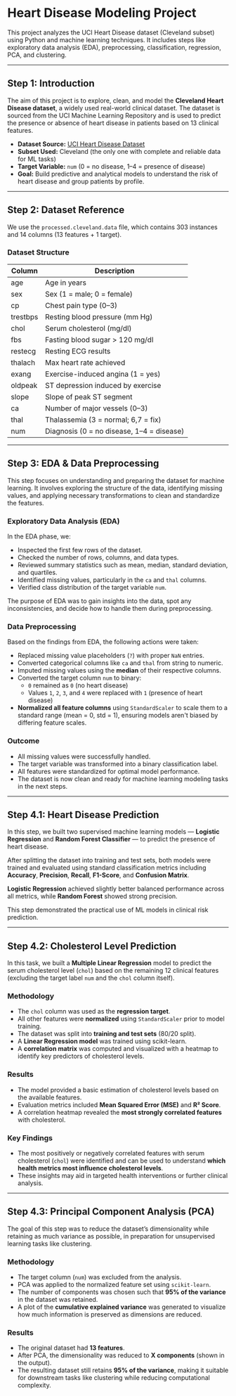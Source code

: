 # Heart Disease Modeling Project

This project analyzes the UCI Heart Disease dataset (Cleveland subset) using Python and machine learning techniques. It includes steps like exploratory data analysis (EDA), preprocessing, classification, regression, PCA, and clustering.

---

##  Step 1: Introduction

The aim of this project is to explore, clean, and model the **Cleveland Heart Disease dataset**, a widely used real-world clinical dataset. The dataset is sourced from the UCI Machine Learning Repository and is used to predict the presence or absence of heart disease in patients based on 13 clinical features.

- **Dataset Source:** [UCI Heart Disease Dataset](https://archive.ics.uci.edu/dataset/45/heart+disease)
- **Subset Used:** Cleveland (the only one with complete and reliable data for ML tasks)
- **Target Variable:** `num` (0 = no disease, 1–4 = presence of disease)
- **Goal:** Build predictive and analytical models to understand the risk of heart disease and group patients by profile.

---

##  Step 2: Dataset Reference

We use the `processed.cleveland.data` file, which contains 303 instances and 14 columns (13 features + 1 target).

### Dataset Structure

| Column      | Description                       |
|-------------|-----------------------------------|
| age         | Age in years                      |
| sex         | Sex (1 = male; 0 = female)        |
| cp          | Chest pain type (0–3)             |
| trestbps    | Resting blood pressure (mm Hg)    |
| chol        | Serum cholesterol (mg/dl)         |
| fbs         | Fasting blood sugar > 120 mg/dl   |
| restecg     | Resting ECG results               |
| thalach     | Max heart rate achieved           |
| exang       | Exercise-induced angina (1 = yes) |
| oldpeak     | ST depression induced by exercise |
| slope       | Slope of peak ST segment          |
| ca          | Number of major vessels (0–3)     |
| thal        | Thalassemia (3 = normal; 6,7 = fix)|
| num         | Diagnosis (0 = no disease, 1–4 = disease) |

---

##  Step 3: EDA & Data Preprocessing

This step focuses on understanding and preparing the dataset for machine learning. It involves exploring the structure of the data, identifying missing values, and applying necessary transformations to clean and standardize the features.

### Exploratory Data Analysis (EDA)

In the EDA phase, we:

- Inspected the first few rows of the dataset.
- Checked the number of rows, columns, and data types.
- Reviewed summary statistics such as mean, median, standard deviation, and quartiles.
- Identified missing values, particularly in the `ca` and `thal` columns.
- Verified class distribution of the target variable `num`.

The purpose of EDA was to gain insights into the data, spot any inconsistencies, and decide how to handle them during preprocessing.


### Data Preprocessing

Based on the findings from EDA, the following actions were taken:

- Replaced missing value placeholders (`?`) with proper `NaN` entries.
- Converted categorical columns like `ca` and `thal` from string to numeric.
- Imputed missing values using the **median** of their respective columns.
- Converted the target column `num` to binary:
  - `0` remained as `0` (no heart disease)
  - Values `1`, `2`, `3`, and `4` were replaced with `1` (presence of heart disease)
- **Normalized all feature columns** using `StandardScaler` to scale them to a standard range (mean = 0, std = 1), ensuring models aren't biased by differing feature scales.

###  Outcome

- All missing values were successfully handled.
- The target variable was transformed into a binary classification label.
- All features were standardized for optimal model performance.
- The dataset is now clean and ready for machine learning modeling tasks in the next steps.

---

##  Step 4.1: Heart Disease Prediction

In this step, we built two supervised machine learning models — **Logistic Regression** and **Random Forest Classifier** — to predict the presence of heart disease.

After splitting the dataset into training and test sets, both models were trained and evaluated using standard classification metrics including **Accuracy**, **Precision**, **Recall**, **F1-Score**, and **Confusion Matrix**.

**Logistic Regression** achieved slightly better balanced performance across all metrics, while **Random Forest** showed strong precision.

This step demonstrated the practical use of ML models in clinical risk prediction.

---

##  Step 4.2: Cholesterol Level Prediction

In this task, we built a **Multiple Linear Regression** model to predict the serum cholesterol level (`chol`) based on the remaining 12 clinical features (excluding the target label `num` and the `chol` column itself).

###  Methodology

- The `chol` column was used as the **regression target**.
- All other features were **normalized** using `StandardScaler` prior to model training.
- The dataset was split into **training and test sets** (80/20 split).
- A **Linear Regression model** was trained using scikit-learn.
- A **correlation matrix** was computed and visualized with a heatmap to identify key predictors of cholesterol levels.

### Results

- The model provided a basic estimation of cholesterol levels based on the available features.
- Evaluation metrics included **Mean Squared Error (MSE)** and **R² Score**.
- A correlation heatmap revealed the **most strongly correlated features** with cholesterol.

###  Key Findings

- The most positively or negatively correlated features with serum cholesterol (`chol`) were identified and can be used to understand **which health metrics most influence cholesterol levels**.
- These insights may aid in targeted health interventions or further clinical analysis.

---

## Step 4.3: Principal Component Analysis (PCA)

The goal of this step was to reduce the dataset’s dimensionality while retaining as much variance as possible, in preparation for unsupervised learning tasks like clustering.

### Methodology

- The target column (`num`) was excluded from the analysis.
- PCA was applied to the normalized feature set using `scikit-learn`.
- The number of components was chosen such that **95% of the variance** in the dataset was retained.
- A plot of the **cumulative explained variance** was generated to visualize how much information is preserved as dimensions are reduced.

### Results

- The original dataset had **13 features**.
- After PCA, the dimensionality was reduced to **X components** (shown in the output).
- The resulting dataset still retains **95% of the variance**, making it suitable for downstream tasks like clustering while reducing computational complexity.
